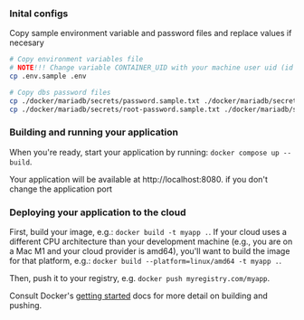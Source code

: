 ### Inital configs
Copy sample environment variable and password files and replace values if necesary
```bash
# Copy environment variables file
# NOTE!!! Change variable CONTAINER_UID with your machine user uid (id -u)
cp .env.sample .env

# Copy dbs password files
cp ./docker/mariadb/secrets/password.sample.txt ./docker/mariadb/secrets/password.txt
cp ./docker/mariadb/secrets/root-password.sample.txt ./docker/mariadb/secrets/root-password.txt
```

### Building and running your application

When you're ready, start your application by running:
`docker compose up --build`.

Your application will be available at http://localhost:8080. if you don't change the application port

### Deploying your application to the cloud

First, build your image, e.g.: `docker build -t myapp .`.
If your cloud uses a different CPU architecture than your development
machine (e.g., you are on a Mac M1 and your cloud provider is amd64),
you'll want to build the image for that platform, e.g.:
`docker build --platform=linux/amd64 -t myapp .`.

Then, push it to your registry, e.g. `docker push myregistry.com/myapp`.

Consult Docker's [getting started](https://docs.docker.com/go/get-started-sharing/)
docs for more detail on building and pushing.
